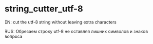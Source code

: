 string_cutter_utf-8
===================

EN: cut the utf-8 string without leaving extra characters 


RUS: Обрезаем строку utf-8 не оставляя лишних символов и знаков вопроса
